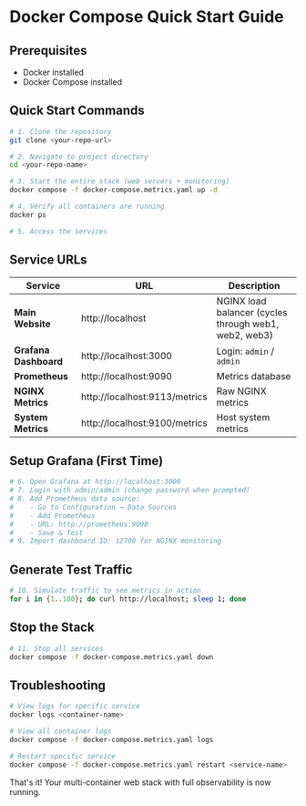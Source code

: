 # Docker Compose Quick Start Guide

## Prerequisites
- Docker installed
- Docker Compose installed

## Quick Start Commands

```bash
# 1. Clone the repository
git clone <your-repo-url>

# 2. Navigate to project directory
cd <your-repo-name>

# 3. Start the entire stack (web servers + monitoring)
docker compose -f docker-compose.metrics.yaml up -d

# 4. Verify all containers are running
docker ps

# 5. Access the services
```

## Service URLs

| Service | URL | Description |
|---------|-----|-------------|
| **Main Website** | http://localhost | NGINX load balancer (cycles through web1, web2, web3) |
| **Grafana Dashboard** | http://localhost:3000 | Login: `admin` / `admin` |
| **Prometheus** | http://localhost:9090 | Metrics database |
| **NGINX Metrics** | http://localhost:9113/metrics | Raw NGINX metrics |
| **System Metrics** | http://localhost:9100/metrics | Host system metrics |

## Setup Grafana (First Time)

```bash
# 6. Open Grafana at http://localhost:3000
# 7. Login with admin/admin (change password when prompted)
# 8. Add Prometheus data source:
#    - Go to Configuration → Data Sources
#    - Add Prometheus
#    - URL: http://prometheus:9090
#    - Save & Test
# 9. Import dashboard ID: 12708 for NGINX monitoring
```

## Generate Test Traffic

```bash
# 10. Simulate traffic to see metrics in action
for i in {1..100}; do curl http://localhost; sleep 1; done
```

## Stop the Stack

```bash
# 11. Stop all services
docker compose -f docker-compose.metrics.yaml down
```

## Troubleshooting

```bash
# View logs for specific service
docker logs <container-name>

# View all container logs
docker compose -f docker-compose.metrics.yaml logs

# Restart specific service
docker compose -f docker-compose.metrics.yaml restart <service-name>
```

That's it! Your multi-container web stack with full observability is now running.